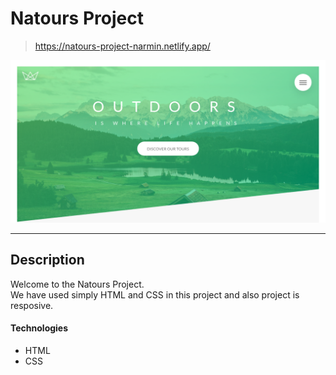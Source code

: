 # Natours Project

> https://natours-project-narmin.netlify.app/

<a href="https://station-of-tea-project.netlify.app/" target="_blank"><img src="./hero.png" alt="project image"></a>

---

## Description

Welcome to the Natours Project. </br>
We have used simply HTML and CSS in this project and also project is resposive.

#### Technologies

- HTML
- CSS
